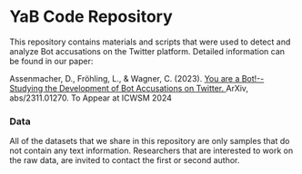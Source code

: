 # YaB Code Repository

This repository contains materials and scripts that were used to detect and analyze Bot accusations on the Twitter platform. Detailed information can be found in our paper:

Assenmacher, D., Fröhling, L., & Wagner, C. (2023).  [You are a Bot!--Studying the Development of Bot Accusations on Twitter. ](https://arxiv.org/abs/2302.00546)ArXiv, abs/2311.01270. To Appear at ICWSM 2024

### Data

All of the datasets that we share in this repository are only samples that do not contain any text information. Researchers that are interested to work on the raw data, are invited to contact the first or second author.
